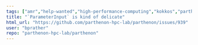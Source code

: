 ```yaml
---
tags: ["amr","help-wanted","high-performance-computing","kokkos","parthenon"]
title: "`ParameterInput` is kind of delicate"
html_url: "https://github.com/parthenon-hpc-lab/parthenon/issues/939"
user: "bprather"
repo: "parthenon-hpc-lab/parthenon"
---
```


